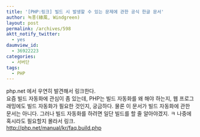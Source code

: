```yaml
---
title: '[PHP:링크] 빌드 시 발생할 수 있는 문제에 관한 공식 한글 문서'
author: 녹풍(綠風, Windgreen)
layout: post
permalink: /archives/598
aktt_notify_twitter:
  - yes
daumview_id:
  - 36922223
categories:
  - 서버단
tags:
  - PHP
---
```

php.net 에서 우연히 발견해서 링크한다.  
요즘 빌드 자동화에 관심이 좀 있는데, PHP는 빌드 자동화를 왜 해야 하는지, 웹 프로그래밍에도 빌드 자동화가 필요한 것인지, 궁금하다. 물론 이 문서가 빌드 자동화에 관한 문서는 아니다. 그러나 빌드 자동화를 하려면 일단 빌드를 할 줄 알아야겠지. ㅋ 나중에 혹시라도 필요할지 몰라서 링크.  
<a target="_blank" href="http://php.net/manual/kr/faq.build.php">http://php.net/manual/kr/faq.build.php</a>